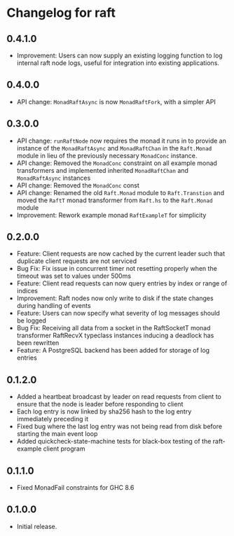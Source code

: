 # Changelog for raft

## 0.4.1.0

- Improvement: Users can now supply an existing logging function to log internal
  raft node logs, useful for integration into existing applications.

## 0.4.0.0

- API change: `MonadRaftAsync` is now `MonadRaftFork`, with a simpler API

## 0.3.0.0

- API change: `runRaftNode` now requires the monad it runs in to provide an
  instance of the `MonadRaftAsync` and `MonadRaftChan` in the `Raft.Monad`
  module in lieu of the previously necessary `MonadConc` instance.
- API change: Removed the `MonadConc` constraint on all example monad
  transformers and implemented inherited `MonadRaftChan` and `MonadRaftAsync` 
  instances 
- API change: Removed the `MonadConc` const
- API change: Renamed the old `Raft.Monad` module to `Raft.Transtion` and moved the 
  `RaftT` monad transformer from `Raft.hs` to the `Raft.Monad` module
- Improvement: Rework example monad `RaftExampleT` for simplicity


## 0.2.0.0

- Feature: Client requests are now cached by the current leader such that duplicate
  client requests are not serviced
- Bug Fix: Fix issue in concurrent timer not resetting properly when the timeout
  was set to values under 500ms
- Feature: Client read requests can now query entries by index or range of
  indices
- Improvement: Raft nodes now only write to disk if the state changes during
  handling of events
- Feature: Users can now specify what severity of log messages should be logged
- Bug Fix: Receiving all data from a socket in the RaftSocketT monad
  transformer RaftRecvX typeclass instances inducing a deadlock has been
  rewritten
- Feature: A PostgreSQL backend has been added for storage of log entries

## 0.1.2.0

- Added a heartbeat broadcast by leader on read requests from client to ensure
  that the node is leader before responding to client
- Each log entry is now linked by sha256 hash to the log entry immediately
  preceding it
- Fixed bug where the last log entry was not being read from disk before
  starting the main event loop
- Added quickcheck-state-machine tests for black-box testing of the raft-example
  client program

## 0.1.1.0

- Fixed MonadFail constraints for GHC 8.6

## 0.1.0.0

- Initial release.
